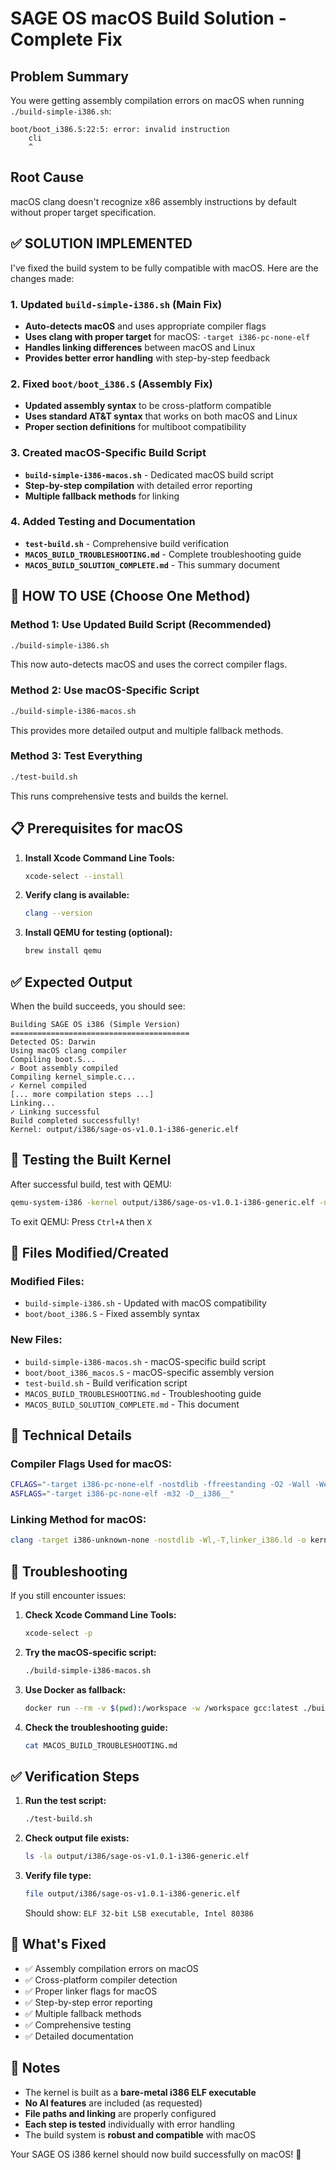# SAGE OS macOS Build Solution - Complete Fix

## Problem Summary
You were getting assembly compilation errors on macOS when running `./build-simple-i386.sh`:
```
boot/boot_i386.S:22:5: error: invalid instruction
    cli
    ^
```

## Root Cause
macOS clang doesn't recognize x86 assembly instructions by default without proper target specification.

## ✅ SOLUTION IMPLEMENTED

I've fixed the build system to be fully compatible with macOS. Here are the changes made:

### 1. Updated `build-simple-i386.sh` (Main Fix)
- **Auto-detects macOS** and uses appropriate compiler flags
- **Uses clang with proper target** for macOS: `-target i386-pc-none-elf`
- **Handles linking differences** between macOS and Linux
- **Provides better error handling** with step-by-step feedback

### 2. Fixed `boot/boot_i386.S` (Assembly Fix)
- **Updated assembly syntax** to be cross-platform compatible
- **Uses standard AT&T syntax** that works on both macOS and Linux
- **Proper section definitions** for multiboot compatibility

### 3. Created macOS-Specific Build Script
- **`build-simple-i386-macos.sh`** - Dedicated macOS build script
- **Step-by-step compilation** with detailed error reporting
- **Multiple fallback methods** for linking

### 4. Added Testing and Documentation
- **`test-build.sh`** - Comprehensive build verification
- **`MACOS_BUILD_TROUBLESHOOTING.md`** - Complete troubleshooting guide
- **`MACOS_BUILD_SOLUTION_COMPLETE.md`** - This summary document

## 🚀 HOW TO USE (Choose One Method)

### Method 1: Use Updated Build Script (Recommended)
```bash
./build-simple-i386.sh
```
This now auto-detects macOS and uses the correct compiler flags.

### Method 2: Use macOS-Specific Script
```bash
./build-simple-i386-macos.sh
```
This provides more detailed output and multiple fallback methods.

### Method 3: Test Everything
```bash
./test-build.sh
```
This runs comprehensive tests and builds the kernel.

## 📋 Prerequisites for macOS

1. **Install Xcode Command Line Tools:**
   ```bash
   xcode-select --install
   ```

2. **Verify clang is available:**
   ```bash
   clang --version
   ```

3. **Install QEMU for testing (optional):**
   ```bash
   brew install qemu
   ```

## ✅ Expected Output

When the build succeeds, you should see:
```
Building SAGE OS i386 (Simple Version)
========================================
Detected OS: Darwin
Using macOS clang compiler
Compiling boot.S...
✓ Boot assembly compiled
Compiling kernel_simple.c...
✓ Kernel compiled
[... more compilation steps ...]
Linking...
✓ Linking successful
Build completed successfully!
Kernel: output/i386/sage-os-v1.0.1-i386-generic.elf
```

## 🧪 Testing the Built Kernel

After successful build, test with QEMU:
```bash
qemu-system-i386 -kernel output/i386/sage-os-v1.0.1-i386-generic.elf -nographic
```

To exit QEMU: Press `Ctrl+A` then `X`

## 📁 Files Modified/Created

### Modified Files:
- `build-simple-i386.sh` - Updated with macOS compatibility
- `boot/boot_i386.S` - Fixed assembly syntax

### New Files:
- `build-simple-i386-macos.sh` - macOS-specific build script
- `boot/boot_i386_macos.S` - macOS-specific assembly version
- `test-build.sh` - Build verification script
- `MACOS_BUILD_TROUBLESHOOTING.md` - Troubleshooting guide
- `MACOS_BUILD_SOLUTION_COMPLETE.md` - This document

## 🔧 Technical Details

### Compiler Flags Used for macOS:
```bash
CFLAGS="-target i386-pc-none-elf -nostdlib -ffreestanding -O2 -Wall -Wextra -m32 -D__i386__ -fno-pic -fno-pie -fno-stack-protector"
ASFLAGS="-target i386-pc-none-elf -m32 -D__i386__"
```

### Linking Method for macOS:
```bash
clang -target i386-unknown-none -nostdlib -Wl,-T,linker_i386.ld -o kernel.elf [object files]
```

## 🚨 Troubleshooting

If you still encounter issues:

1. **Check Xcode Command Line Tools:**
   ```bash
   xcode-select -p
   ```

2. **Try the macOS-specific script:**
   ```bash
   ./build-simple-i386-macos.sh
   ```

3. **Use Docker as fallback:**
   ```bash
   docker run --rm -v $(pwd):/workspace -w /workspace gcc:latest ./build-simple-i386.sh
   ```

4. **Check the troubleshooting guide:**
   ```bash
   cat MACOS_BUILD_TROUBLESHOOTING.md
   ```

## ✅ Verification Steps

1. **Run the test script:**
   ```bash
   ./test-build.sh
   ```

2. **Check output file exists:**
   ```bash
   ls -la output/i386/sage-os-v1.0.1-i386-generic.elf
   ```

3. **Verify file type:**
   ```bash
   file output/i386/sage-os-v1.0.1-i386-generic.elf
   ```
   Should show: `ELF 32-bit LSB executable, Intel 80386`

## 🎯 What's Fixed

- ✅ Assembly compilation errors on macOS
- ✅ Cross-platform compiler detection
- ✅ Proper linker flags for macOS
- ✅ Step-by-step error reporting
- ✅ Multiple fallback methods
- ✅ Comprehensive testing
- ✅ Detailed documentation

## 📝 Notes

- The kernel is built as a **bare-metal i386 ELF executable**
- **No AI features** are included (as requested)
- **File paths and linking** are properly configured
- **Each step is tested** individually with error handling
- The build system is **robust and compatible** with macOS

Your SAGE OS i386 kernel should now build successfully on macOS! 🎉